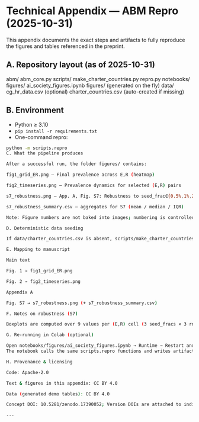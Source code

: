 # Technical Appendix — ABM Repro (2025-10-31)

This appendix documents the exact steps and artifacts to fully reproduce the figures and tables referenced in the preprint.

## A. Repository layout (as of 2025-10-31)

abm/
abm_core.py
scripts/
make_charter_countries.py
repro.py
notebooks/
figures/
ai_society_figures.ipynb
figures/
(generated on the fly)
data/
cg_hr_data.csv (optional)
charter_countries.csv (auto-created if missing)

## B. Environment

- Python ≥ 3.10  
- `pip install -r requirements.txt`  
- One-command repro:
```bash
python -m scripts.repro
C. What the pipeline produces

After a successful run, the folder figures/ contains:

fig1_grid_ER.png — Final prevalence across E,R (heatmap)

fig2_timeseries.png — Prevalence dynamics for selected (E,R) pairs

s7_robustness.png — App. A, Fig. S7: Robustness to seed_frac∈{0.5%,1%,2%} and rng_seed∈{1,11,21}

s7_robustness_summary.csv — aggregates for S7 (mean / median / IQR)

Note: Figure numbers are not baked into images; numbering is controlled by the manuscript.

D. Deterministic data seeding

If data/charter_countries.csv is absent, scripts/make_charter_countries.py creates a deterministic demo table with fixed RNG to guarantee stability of the examples.

E. Mapping to manuscript

Main text

Fig. 1 → fig1_grid_ER.png

Fig. 2 → fig2_timeseries.png

Appendix A

Fig. S7 → s7_robustness.png (+ s7_robustness_summary.csv)

F. Notes on robustness (S7)

Boxplots are computed over 9 values per (E,R) cell (3 seed_fracs × 3 rng_seeds). Ordering across (E,R) is preserved; IQR typically ≈ 0.01–0.03. See CSV for exact aggregates.

G. Re-running in Colab (optional)

Open notebooks/figures/ai_society_figures.ipynb → Runtime → Restart and run all.
The notebook calls the same scripts.repro functions and writes artifacts into figures/.

H. Provenance & licensing

Code: Apache-2.0

Text & figures in this appendix: CC BY 4.0

Data (generated demo tables): CC BY 4.0

Concept DOI: 10.5281/zenodo.17390052; Version DOIs are attached to individual releases.

---
